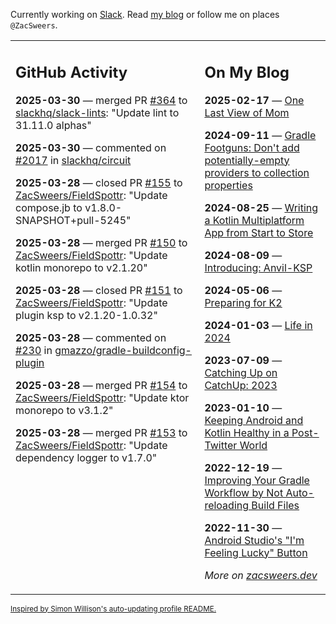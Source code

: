 Currently working on [Slack](https://slack.com/). Read [my blog](https://zacsweers.dev/) or follow me on places `@ZacSweers`.

<table><tr><td valign="top" width="60%">

## GitHub Activity
<!-- githubActivity starts -->
**2025-03-30** — merged PR [#364](https://github.com/slackhq/slack-lints/pull/364) to [slackhq/slack-lints](https://github.com/slackhq/slack-lints): "Update lint to 31.11.0 alphas"

**2025-03-30** — commented on [#2017](https://github.com/slackhq/circuit/issues/2017#issuecomment-2764599256) in [slackhq/circuit](https://github.com/slackhq/circuit)

**2025-03-28** — closed PR [#155](https://github.com/ZacSweers/FieldSpottr/pull/155) to [ZacSweers/FieldSpottr](https://github.com/ZacSweers/FieldSpottr): "Update compose.jb to v1.8.0-SNAPSHOT+pull-5245"

**2025-03-28** — merged PR [#150](https://github.com/ZacSweers/FieldSpottr/pull/150) to [ZacSweers/FieldSpottr](https://github.com/ZacSweers/FieldSpottr): "Update kotlin monorepo to v2.1.20"

**2025-03-28** — closed PR [#151](https://github.com/ZacSweers/FieldSpottr/pull/151) to [ZacSweers/FieldSpottr](https://github.com/ZacSweers/FieldSpottr): "Update plugin ksp to v2.1.20-1.0.32"

**2025-03-28** — commented on [#230](https://github.com/gmazzo/gradle-buildconfig-plugin/issues/230#issuecomment-2762542746) in [gmazzo/gradle-buildconfig-plugin](https://github.com/gmazzo/gradle-buildconfig-plugin)

**2025-03-28** — merged PR [#154](https://github.com/ZacSweers/FieldSpottr/pull/154) to [ZacSweers/FieldSpottr](https://github.com/ZacSweers/FieldSpottr): "Update ktor monorepo to v3.1.2"

**2025-03-28** — merged PR [#153](https://github.com/ZacSweers/FieldSpottr/pull/153) to [ZacSweers/FieldSpottr](https://github.com/ZacSweers/FieldSpottr): "Update dependency logger to v1.7.0"
<!-- githubActivity ends -->
</td><td valign="top" width="40%">

## On My Blog
<!-- blog starts -->
**2025-02-17** — [One Last View of Mom](https://www.zacsweers.dev/one-last-view-of-mom/)

**2024-09-11** — [Gradle Footguns: Don't add potentially-empty providers to collection properties](https://www.zacsweers.dev/gradle-footgun-adding-empty-providers-to-collection-properties/)

**2024-08-25** — [Writing a Kotlin Multiplatform App from Start to Store](https://www.zacsweers.dev/writing-a-kotlin-multiplatform-app-from-start-to-store/)

**2024-08-09** — [Introducing: Anvil-KSP](https://www.zacsweers.dev/introducing-anvil-ksp/)

**2024-05-06** — [Preparing for K2](https://www.zacsweers.dev/preparing-for-k2/)

**2024-01-03** — [Life in 2024](https://www.zacsweers.dev/life-in-2024/)

**2023-07-09** — [Catching Up on CatchUp: 2023](https://www.zacsweers.dev/catching-up-on-catchup-2023/)

**2023-01-10** — [Keeping Android and Kotlin Healthy in a Post-Twitter World](https://www.zacsweers.dev/keeping-android-healthy/)

**2022-12-19** — [Improving Your Gradle Workflow by Not Auto-reloading Build Files](https://www.zacsweers.dev/improving-your-workflow-by-not-auto-reloading-build-files/)

**2022-11-30** — [Android Studio's "I'm Feeling Lucky" Button](https://www.zacsweers.dev/android-studios-im-feeling-lucky-button/)
<!-- blog ends -->
_More on [zacsweers.dev](https://zacsweers.dev/)_
</td></tr></table>

<sub><a href="https://simonwillison.net/2020/Jul/10/self-updating-profile-readme/">Inspired by Simon Willison's auto-updating profile README.</a></sub>